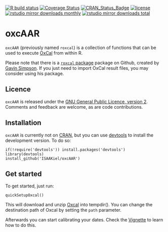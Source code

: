 [![R build
status](https://github.com/ISAAKiel/oxcAAR/workflows/R-CMD-check/badge.svg)](https://github.com/ISAAKiel/oxcAAR/actions)
[![Coverage
Status](https://img.shields.io/codecov/c/github/ISAAKiel/oxcAAR/master.svg)](https://codecov.io/github/ISAAKiel/oxcAAR?branch=master)
[![CRAN_Status_Badge](http://www.r-pkg.org/badges/version/oxcAAR)](http://cran.r-project.org/package=oxcAAR)
[![license](https://img.shields.io/badge/license-GPL%203-B50B82.svg)](https://www.r-project.org/Licenses/GPL-2)
[![rstudio mirror downloads
monthly](http://cranlogs.r-pkg.org/badges/oxcAAR)](http://cran.rstudio.com/web/packages/oxcAAR/index.html)
[![rstudio mirror downloads
total](http://cranlogs.r-pkg.org/badges/grand-total/oxcAAR)](http://cran.rstudio.com/web/packages/oxcAAR/index.html)

<!-- README.md is generated from README.Rmd. Please edit that file -->

oxcAAR
======

`oxcAAR` (previously named `roxcal`) is a collection of functions that
can be used to execute [OxCal](https://c14.arch.ox.ac.uk) from within R.

Please note that there is a [`roxcal`
package](https://github.com/gavinsimpson/roxcal) package on Github,
created by [Gavin Simpson](https://github.com/gavinsimpson). If you just
need to import OxCal result files, you may consider using his package.

Licence
-------

`oxcAAR` is released under the [GNU General Public Licence, version
2](http://www.r-project.org/Licenses/GPL-2). Comments and feedback are
welcome, as are code contributions.

Installation
------------

`oxcAAR` is currently not on [CRAN](http://cran.r-project.org/), but you
can use
[devtools](http://cran.r-project.org/web/packages/devtools/index.html)
to install the development version. To do so:

    if(!require('devtools')) install.packages('devtools')
    library(devtools)
    install_github('ISAAKiel/oxcAAR')

Get started
-----------

To get started, just run:

    quickSetupOxcal()

This will download and unzip
[Oxcal](https://c14.arch.ox.ac.uk/oxcal.html) into tempdir(). You can
change the destination path of Oxcal by setting the `path` parameter.

Afterwards you can start calibrating your dates. Check the
[Vignette](vignettes/basic-usage.Rmd) to learn how to do this.
